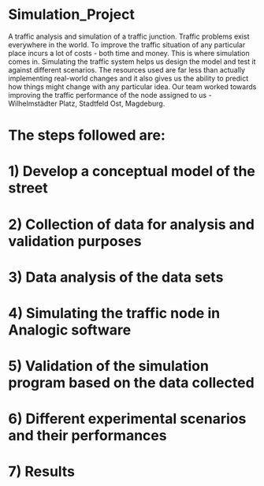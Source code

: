 # Simulation_Project
A traffic analysis and simulation of a traffic junction.
Traffic problems exist everywhere in the world. To improve the traffic situation of any particular place incurs a lot of
costs - both time and money. This is where simulation comes in. Simulating the traffic system helps us design the
model and test it against different scenarios. The resources used are far less than actually implementing real-world
changes and it also gives us the ability to predict how things might change with any particular idea.
Our team worked towards improving the traffic performance of the node assigned to us - Wilhelmstädter Platz, Stadtfeld Ost,
Magdeburg. 
# The steps followed are:
# 1) Develop a conceptual model of the street
# 2) Collection of data for analysis and validation purposes
# 3) Data analysis of the data sets 
# 4) Simulating the traffic node in Analogic software
# 5) Validation of the simulation program based on the data collected
# 6) Different experimental scenarios and their performances
# 7) Results

